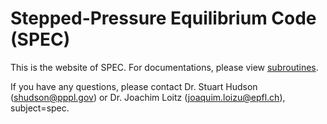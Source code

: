 # Stepped-Pressure Equilibrium Code (SPEC)

This is the website of SPEC.
For documentations, please view [subroutines](https://princetonuniversity.github.io/SPEC/subroutines.html).

If you have any questions, please contact Dr. Stuart Hudson (shudson@pppl.gov) or Dr. Joachim Loitz (joaquim.loizu@epfl.ch), subject=spec.